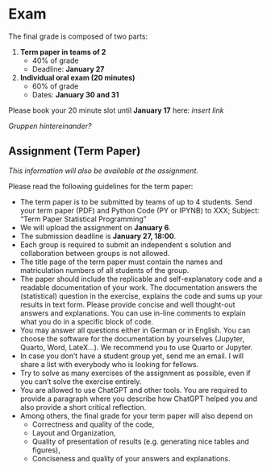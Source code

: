 # Exam

The final grade is composed of two parts: 
1. **Term paper in teams of 2**
    - 40% of grade
    - Deadline: **January 27**
2. **Individual oral exam (20 minutes)**
    - 60% of grade
    - Dates: **January 30 and 31**

Please book your 20 minute slot until **January 17** here: *insert link* 

*Gruppen hintereinander?*

## Assignment (Term Paper)

*This information will also be available at the assignment.*

Please read the following guidelines for the term paper:

- The term paper is to be submitted by teams of up to 4 students. Send your term paper (PDF) and Python Code (PY or IPYNB) to XXX; Subject: “Term Paper Statistical Programming”
- We will upload the assignment on **January 6**.
- The submission deadline is **January 27, 18:00**.
- Each group is required to submit an independent s solution and collaboration between groups is not allowed.
- The title page of the term paper must contain the names and matriculation numbers of all students of the group.
- The paper should include the replicable and self-explanatory code and a readable documentation of your work. The documentation answers the (statistical) question in the exercise, explains the code and sums up your results in text form. Please provide concise and well thought-out answers and explanations. You can use in-line comments to explain what you do in a specific block of code.
- You may answer all questions either in German or in English. You can choose the software for the documentation by yourselves (Jupyter, Quarto, Word, LateX…). We recommend you to use Quarto or Jupyter.
- In case you don’t have a student group yet, send me an email. I will share a list with everybody who is looking for fellows.
- Try to solve as many exercises of the assignment as possible, even if you can’t solve the exercise entirely.
- You are allowed to use ChatGPT and other tools. You are required to provide a paragraph where you describe how ChatGPT helped you and also provide a short critical reflection.
- Among others, the final grade for your term paper will also depend on
    - Correctness and quality of the code,
    - Layout and Organization,
    - Quality of presentation of results (e.g. generating nice tables and figures),
    - Conciseness and quality of your answers and explanations.

